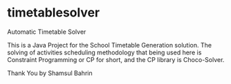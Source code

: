 # timetablesolver
Automatic Timetable Solver

This is a Java Project for the School Timetable Generation solution.  The solving of activities scheduling methodology that being used here is Constraint Programming or CP for short, and the CP library is Choco-Solver.

Thank You
by
Shamsul Bahrin
